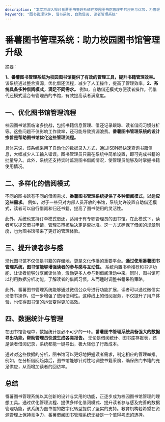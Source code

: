 ```yaml
---
description: "本文将深入探讨番薯图书管理系统在校园图书馆管理中的应用与优势，为管理者提供有效解决方案。"
keywords: "图书管理软件, 借书系统, 自助借阅, 读者管理系统"
---
```

# 番薯图书管理系统：助力校园图书馆管理升级

摘要：  

**1、番薯图书管理系统为校园图书馆提供了有效的管理工具，提升书籍管理效率。** 该系统通过整合资源，优化借还流程，减少了人工操作，提高了管理效率。**2、系统具备多种借阅模式，满足不同需求。** 例如，自助借还模式方便读者操作，代借代还模式适合有管理员的书馆，有效提高读者满意度。

## 一、优化图书馆管理流程

校园图书馆面临诸多挑战，包括书籍信息管理、借还记录跟踪、读者借阅习惯分析等。这些问题不仅影响工作效率，还可能导致资源浪费。**番薯图书管理系统的设计宗旨是帮助图书馆优化这些管理流程。** 

具体来说，该系统采用了自动化的数据录入方式，通过ISBN码快速查询书籍信息，大幅减少人工输入错误。图书管理员只需在系统中简单设置，即可完成书籍的批量导入。此外，系统还支持实时监测图书借阅情况，使管理员能够及时掌握书籍使用情况。

## 二、多样化的借阅模式

不同的图书馆有不同的借阅需求，**番薯图书管理系统提供了多种借阅模式，以适应这些需求。** 例如，对于一些只对内部人员开放的书馆，系统允许设置自助借还模式，读者可以自行借阅和归还书籍，提高了图书使用的灵活性。

此外，系统也支持订单模式借还，适用于有专职管理员的图书馆。在此模式下，读者可以提交借书申请，管理员审核后决定是否批准。这一方式确保了借阅的规章制度，也为图书馆带来了更好的管理体验。

## 三、提升读者参与感

现代图书馆不仅仅是书籍的存储地，更是文化传播的重要平台。**通过使用番薯图书管理系统，图书馆能够增强读者的参与感与互动性。** 系统内置书单推荐和书评功能，让读者能够分享阅读体验，激励更多人参与到借阅活动中来。同时，图书馆可以利用数据分析功能，了解读者的借阅习惯，从而适时调整书籍采购策略。

此外，番薯图书管理系统能够通过微信公众号进行功能扩展，读者可以通过微信实现借书操作，进一步增强了使用便利性。这种线上的借阅服务，不仅提升了用户体验，也使得图书馆的运营变得更加高效。

## 四、数据统计与管理

在图书馆管理中，数据统计是必不可少的一环。**番薯图书管理系统具备强大的数据导出功能，帮助管理员快速生成各类报告。** 无论是借阅统计、图书库存报表，还是读者借阅记录，系统都能一键导出，极大降低了行政成本。

通过对这些数据的分析，图书馆可以更好地把握读者需求，制定相应的管理举措。例如，在分析借阅趋势后，图书馆能够针对性地调整书籍采购，确保热门书籍的充足供应，从而增加读者的回访率。

## 总结

番薯图书管理系统以其创新的设计与实用的功能，正逐步成为校园图书馆管理的理想工具。通过优化管理流程、提供多样化借阅模式、提升读者参与感及完善的数据管理功能，该系统为图书馆的数字化转型提供了坚实的支持。教育机构若希望在资源管理上保持竞争力，番薯借阅图书管理系统无疑是一个值得考虑的选择。
